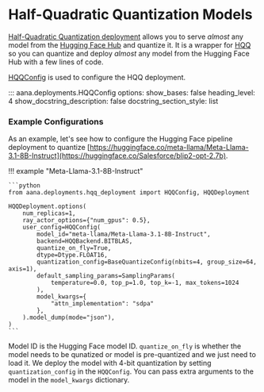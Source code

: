 # Half-Quadratic Quantization Models

[Half-Quadratic Quantization deployment](./../../reference/deployments.md#aana.deployments.HQQDeployment) allows you to serve *almost* any model from the [Hugging Face Hub](https://huggingface.co/models) and quantize it. It is a wrapper for [HQQ](https://github.com/mobiusml/hqq) so you can quantize and deploy *almost* any model from the Hugging Face Hub with a few lines of code.

[HQQConfig](./../../reference/deployments.md#aana.deployments.HQQConfig) is used to configure the HQQ deployment.

::: aana.deployments.HQQConfig
    options:
        show_bases: false
        heading_level: 4
        show_docstring_description: false
        docstring_section_style: list

### Example Configurations

As an example, let's see how to configure the Hugging Face pipeline deployment to quantize [https://huggingface.co/meta-llama/Meta-Llama-3.1-8B-Instruct](https://huggingface.co/Salesforce/blip2-opt-2.7b).

!!! example "Meta-Llama-3.1-8B-Instruct"
    
    ```python
    from aana.deployments.hqq_deployment import HQQConfig, HQQDeployment

    HQQDeployment.options(
        num_replicas=1,
        ray_actor_options={"num_gpus": 0.5},
        user_config=HQQConfig(
            model_id="meta-llama/Meta-Llama-3.1-8B-Instruct",
            backend=HQQBackend.BITBLAS,
            quantize_on_fly=True,
            dtype=Dtype.FLOAT16,
            quantization_config=BaseQuantizeConfig(nbits=4, group_size=64, axis=1),
            default_sampling_params=SamplingParams(
                temperature=0.0, top_p=1.0, top_k=-1, max_tokens=1024
            ),
            model_kwargs={
                "attn_implementation": "sdpa"
            },
        ).model_dump(mode="json"),
    )
    ```

Model ID is the Hugging Face model ID. `quantize_on_fly` is whether the model needs to be qunatized or model is pre-quantized and we just need to load it. We deploy the model with 4-bit quantization by setting `quantization_config` in the `HQQConfig`. You can pass extra arguments to the model in the `model_kwargs` dictionary.
